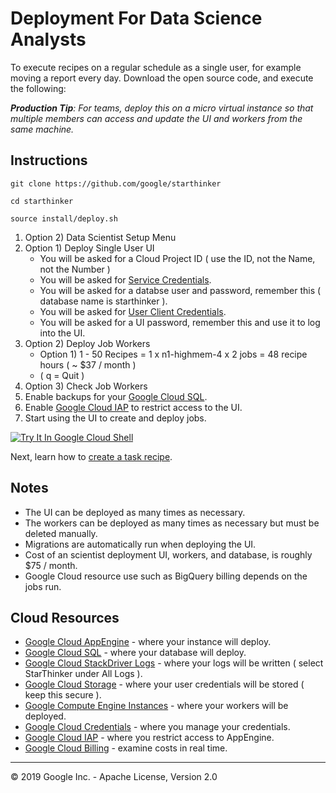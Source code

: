 # Deployment For Data Science Analysts

To execute recipes on a regular schedule as a single user, for example moving a report every day. 
Download the open source code, and execute the following:

*__Production Tip__: For teams, deploy this on a micro virtual instance so that multiple members can access and update
the UI and workers from the same machine.*

## Instructions
```
git clone https://github.com/google/starthinker
```
```
cd starthinker
```
```
source install/deploy.sh 
```

 1. Option 2) Data Scientist Setup Menu
 1. Option 1) Deploy Single User UI
     - You will be asked for a Cloud Project ID ( use the ID, not the Name, not the Number )
     - You will be asked for [Service Credentials](cloud_service.md).
     - You will be asked for a databse user and password, remember this ( database name is starthinker ).
     - You will be asked for [User Client Credentials](cloud_user.md).
     - You will be asked for a UI password, remember this and use it to log into the UI. 
 1. Option 2) Deploy Job Workers
     - Option 1) 1   - 50 Recipes  = 1 x n1-highmem-4 x 2 jobs = 48 recipe hours  ( ~ $37  / month )
     - ( q = Quit )
 1. Option 3) Check Job Workers
 1. Enable backups for your [Google Cloud SQL](https://console.cloud.google.com/sql).
 1. Enable [Google Cloud IAP](https://console.cloud.google.com/security/iap) to restrict access to the UI.
 1. Start using the UI to create and deploy jobs.


[![Try It In Google Cloud Shell](http://gstatic.com/cloudssh/images/open-btn.svg)](https://console.cloud.google.com/cloudshell/editor?cloudshell_git_repo=https%3A%2F%2Fgithub.com%2Fgoogle%2Fstarthinker&cloudshell_tutorial=tutorials/deploy_scientist.md)

Next, learn how to [create a task recipe](task.md).


## Notes

 - The UI can be deployed as many times as necessary.
 - The workers can be deployed as many times as necessary but must be deleted manually.
 - Migrations are automatically run when deploying the UI.
 - Cost of an scientist deployment UI, workers, and database, is roughly $75 / month.
 - Google Cloud resource use such as BigQuery billing depends on the jobs run.


## Cloud Resources

  - [Google Cloud AppEngine](https://console.cloud.google.com/appengine) - where your instance will deploy.
  - [Google Cloud SQL](https://console.cloud.google.com/sql) - where your database will deploy.
  - [Google Cloud StackDriver Logs](https://console.cloud.google.com/logs/viewer) - where your logs will be written ( select StarThinker under All Logs ).
  - [Google Cloud Storage](https://console.cloud.google.com/storage/browser) - where your user credentials will be stored ( keep this secure ).
  - [Google Compute Engine Instances](https://console.cloud.google.com/compute/instances) - where your workers will be deployed.
  - [Google Cloud Credentials](https://console.cloud.google.com/apis/credentials) - where you manage your credentials.
  - [Google Cloud IAP](https://console.cloud.google.com/security/iap) - where you restrict access to AppEngine.
  - [Google Cloud Billing](https://console.cloud.google.com/billing/linkedaccount) - examine costs in real time.


---
&copy; 2019 Google Inc. - Apache License, Version 2.0
